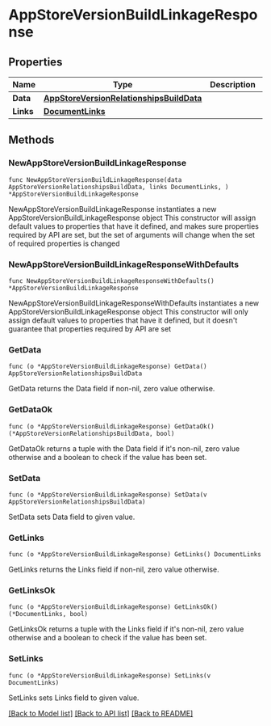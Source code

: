 # AppStoreVersionBuildLinkageResponse

## Properties

Name | Type | Description | Notes
------------ | ------------- | ------------- | -------------
**Data** | [**AppStoreVersionRelationshipsBuildData**](AppStoreVersion_relationships_build_data.md) |  | 
**Links** | [**DocumentLinks**](DocumentLinks.md) |  | 

## Methods

### NewAppStoreVersionBuildLinkageResponse

`func NewAppStoreVersionBuildLinkageResponse(data AppStoreVersionRelationshipsBuildData, links DocumentLinks, ) *AppStoreVersionBuildLinkageResponse`

NewAppStoreVersionBuildLinkageResponse instantiates a new AppStoreVersionBuildLinkageResponse object
This constructor will assign default values to properties that have it defined,
and makes sure properties required by API are set, but the set of arguments
will change when the set of required properties is changed

### NewAppStoreVersionBuildLinkageResponseWithDefaults

`func NewAppStoreVersionBuildLinkageResponseWithDefaults() *AppStoreVersionBuildLinkageResponse`

NewAppStoreVersionBuildLinkageResponseWithDefaults instantiates a new AppStoreVersionBuildLinkageResponse object
This constructor will only assign default values to properties that have it defined,
but it doesn't guarantee that properties required by API are set

### GetData

`func (o *AppStoreVersionBuildLinkageResponse) GetData() AppStoreVersionRelationshipsBuildData`

GetData returns the Data field if non-nil, zero value otherwise.

### GetDataOk

`func (o *AppStoreVersionBuildLinkageResponse) GetDataOk() (*AppStoreVersionRelationshipsBuildData, bool)`

GetDataOk returns a tuple with the Data field if it's non-nil, zero value otherwise
and a boolean to check if the value has been set.

### SetData

`func (o *AppStoreVersionBuildLinkageResponse) SetData(v AppStoreVersionRelationshipsBuildData)`

SetData sets Data field to given value.


### GetLinks

`func (o *AppStoreVersionBuildLinkageResponse) GetLinks() DocumentLinks`

GetLinks returns the Links field if non-nil, zero value otherwise.

### GetLinksOk

`func (o *AppStoreVersionBuildLinkageResponse) GetLinksOk() (*DocumentLinks, bool)`

GetLinksOk returns a tuple with the Links field if it's non-nil, zero value otherwise
and a boolean to check if the value has been set.

### SetLinks

`func (o *AppStoreVersionBuildLinkageResponse) SetLinks(v DocumentLinks)`

SetLinks sets Links field to given value.



[[Back to Model list]](../README.md#documentation-for-models) [[Back to API list]](../README.md#documentation-for-api-endpoints) [[Back to README]](../README.md)


